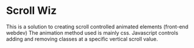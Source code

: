 # Scroll Wiz

This is a solution to creating scroll controlled animated elements (front-end webdev)
The animation method used is mainly css.
Javascript controls adding and removing classes at a specific vertical scroll value.
